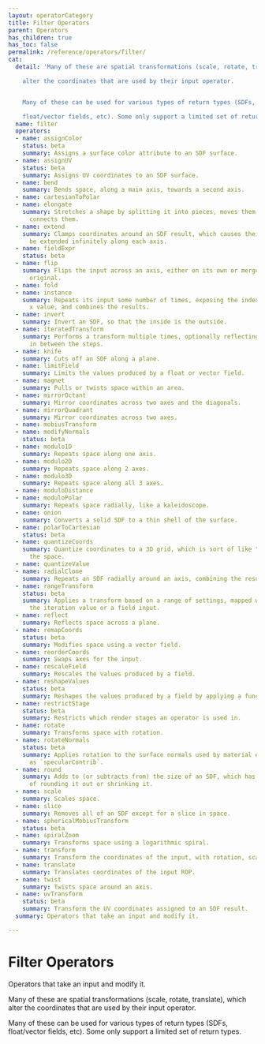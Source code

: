 ```yaml
---
layout: operatorCategory
title: Filter Operators
parent: Operators
has_children: true
has_toc: false
permalink: /reference/operators/filter/
cat:
  detail: 'Many of these are spatial transformations (scale, rotate, translate), which

    alter the coordinates that are used by their input operator.


    Many of these can be used for various types of return types (SDFs,

    float/vector fields, etc). Some only support a limited set of return types.'
  name: filter
  operators:
  - name: assignColor
    status: beta
    summary: Assigns a surface color attribute to an SDF surface.
  - name: assignUV
    status: beta
    summary: Assigns UV coordinates to an SDF surface.
  - name: bend
    summary: Bends space, along a main axis, towards a second axis.
  - name: cartesianToPolar
  - name: elongate
    summary: Stretches a shape by splitting it into pieces, moves them apart, and
      connects them.
  - name: extend
    summary: Clamps coordinates around an SDF result, which causes their edges to
      be extended infinitely along each axis.
  - name: fieldExpr
    status: beta
  - name: flip
    summary: Flips the input across an axis, either on its own or merged with the
      original.
  - name: fold
  - name: instance
    summary: Repeats its input some number of times, exposing the index as the iteration
      x value, and combines the results.
  - name: invert
    summary: Invert an SDF, so that the inside is the outside.
  - name: iteratedTransform
    summary: Performs a transform multiple times, optionally reflecting across axes
      in between the steps.
  - name: knife
    summary: Cuts off an SDF along a plane.
  - name: limitField
    summary: Limits the values produced by a float or vector field.
  - name: magnet
    summary: Pulls or twists space within an area.
  - name: mirrorOctant
    summary: Mirror coordinates across two axes and the diagonals.
  - name: mirrorQuadrant
    summary: Mirror coordinates across two axes.
  - name: mobiusTransform
  - name: modifyNormals
    status: beta
  - name: modulo1D
    summary: Repeats space along one axis.
  - name: modulo2D
    summary: Repeats space along 2 axes.
  - name: modulo3D
    summary: Repeats space along all 3 axes.
  - name: moduloDistance
  - name: moduloPolar
    summary: Repeats space radially, like a kaleidoscope.
  - name: onion
    summary: Converts a solid SDF to a thin shell of the surface.
  - name: polarToCartesian
    status: beta
  - name: quantizeCoords
    summary: Quantize coordinates to a 3D grid, which is sort of like "voxelizing"
      the space.
  - name: quantizeValue
  - name: radialClone
    summary: Repeats an SDF radially around an axis, combining the resulting shapes.
  - name: rangeTransform
    status: beta
    summary: Applies a transform based on a range of settings, mapped with either
      the iteration value or a field input.
  - name: reflect
    summary: Reflects space across a plane.
  - name: remapCoords
    status: beta
    summary: Modifies space using a vector field.
  - name: reorderCoords
    summary: Swaps axes for the input.
  - name: rescaleField
    summary: Rescales the values produced by a field.
  - name: reshapeValues
    status: beta
    summary: Reshapes the values produced by a field by applying a function.
  - name: restrictStage
    status: beta
    summary: Restricts which render stages an operator is used in.
  - name: rotate
    summary: Transforms space with rotation.
  - name: rotateNormals
    status: beta
    summary: Applies rotation to the surface normals used by material elements such
      as `specularContrib`.
  - name: round
    summary: Adds to (or subtracts from) the size of an SDF, which has the effect
      of rounding it out or shrinking it.
  - name: scale
    summary: Scales space.
  - name: slice
    summary: Removes all of an SDF except for a slice in space.
  - name: sphericalMobiusTransform
    status: beta
  - name: spiralZoom
    summary: Transforms space using a logarithmic spiral.
  - name: transform
    summary: Transform the coordinates of the input, with rotation, scaling, and translation.
  - name: translate
    summary: Translates coordinates of the input ROP.
  - name: twist
    summary: Twists space around an axis.
  - name: uvTransform
    status: beta
    summary: Transform the UV coordinates assigned to an SDF result.
  summary: Operators that take an input and modify it.

---
```


# Filter Operators

Operators that take an input and modify it.

Many of these are spatial transformations (scale, rotate, translate), which
alter the coordinates that are used by their input operator.

Many of these can be used for various types of return types (SDFs,
float/vector fields, etc). Some only support a limited set of return types.
